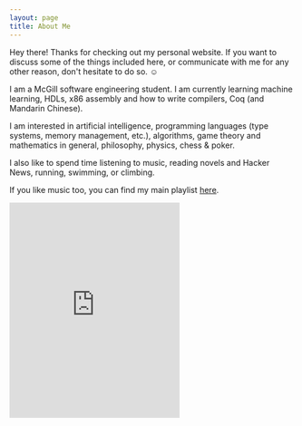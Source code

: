 ```yaml
---
layout: page
title: About Me
---
```


<p class="message">
  Hey there! Thanks for checking out my personal website. If you want to discuss some of the things included here, or communicate with me for any other reason, don't hesitate to do so. ☺️
</p>

I am a McGill software engineering student. I am currently learning machine learning, HDLs, x86 assembly and how to write compilers, Coq (and Mandarin Chinese).

I am interested in artificial intelligence, programming languages (type systems, memory management, etc.), algorithms, game theory and mathematics in general, philosophy, physics, chess & poker.

I also like to spend time listening to music, reading novels and Hacker News, running, swimming, or climbing.

If you like music too, you can find my main playlist [here](https://open.spotify.com/playlist/4kqdYN4QThlbw1iiXvn0X2?si=M6bYh_HZRL65jfnpa696Yg).

<iframe src="https://open.spotify.com/embed/playlist/4kqdYN4QThlbw1iiXvn0X2" width="300" height="380" frameborder="0" allowtransparency="true" allow="encrypted-media"></iframe>
